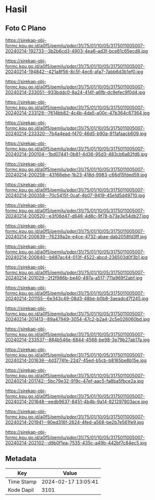 # Hasil

## Foto C Plano

https://sirekap-obj-formc.kpu.go.id/a0f5/pemilu/pdpr/31/75/01/10/05/3175011005007-20240214-192733--3b2b6cd3-4903-4ea6-ad3f-bce81c65ecd8.jpg

https://sirekap-obj-formc.kpu.go.id/a0f5/pemilu/pdpr/31/75/01/10/05/3175011005007-20240214-194842--421a8f56-8c5f-4ec6-afa7-7abb6d3b1ef0.jpg

https://sirekap-obj-formc.kpu.go.id/a0f5/pemilu/pdpr/31/75/01/10/05/3175011005007-20240214-233051--933bddc0-8a24-414f-a6fb-dc9efec9f0d4.jpg

https://sirekap-obj-formc.kpu.go.id/a0f5/pemilu/pdpr/31/75/01/10/05/3175011005007-20240214-233128--7614bb82-4c4b-4da5-a00c-47b364c67364.jpg

https://sirekap-obj-formc.kpu.go.id/a0f5/pemilu/pdpr/31/75/01/10/05/3175011005007-20240214-233320--7b4a4ead-f470-46d5-b90a-911afaacb609.jpg

https://sirekap-obj-formc.kpu.go.id/a0f5/pemilu/pdpr/31/75/01/10/05/3175011005007-20240214-200104--1bd07441-0b81-4d36-95d3-483cb6a82fd6.jpg

https://sirekap-obj-formc.kpu.go.id/a0f5/pemilu/pdpr/31/75/01/10/05/3175011005007-20240214-200258--43166ebe-1b23-418d-9983-c66d15fded59.jpg

https://sirekap-obj-formc.kpu.go.id/a0f5/pemilu/pdpr/31/75/01/10/05/3175011005007-20240214-200358--70c5415f-0caf-4b07-9419-45e1d5d49710.jpg

https://sirekap-obj-formc.kpu.go.id/a0f5/pemilu/pdpr/31/75/01/10/05/3175011005007-20240214-200520--e3f06d47-d646-4d8c-9f78-b73e3e54db27.jpg

https://sirekap-obj-formc.kpu.go.id/a0f5/pemilu/pdpr/31/75/01/10/05/3175011005007-20240214-200639--76239a2e-e4ce-4732-abae-dab2058fd3ff.jpg

https://sirekap-obj-formc.kpu.go.id/a0f5/pemilu/pdpr/31/75/01/10/05/3175011005007-20240214-200840--b887ac44-013f-4522-abcd-236503d0f3b1.jpg

https://sirekap-obj-formc.kpu.go.id/a0f5/pemilu/pdpr/31/75/01/10/05/3175011005007-20240214-201029--2f2f986b-be40-497a-a517-711a969f2abf.jpg

https://sirekap-obj-formc.kpu.go.id/a0f5/pemilu/pdpr/31/75/01/10/05/3175011005007-20240214-201155--6e343c49-08d3-48be-b0b8-3aeadcd7f245.jpg

https://sirekap-obj-formc.kpu.go.id/a0f5/pemilu/pdpr/31/75/01/10/05/3175011005007-20240214-201413--89a47949-3054-47c2-b2a4-2c5e026060bd.jpg

https://sirekap-obj-formc.kpu.go.id/a0f5/pemilu/pdpr/31/75/01/10/05/3175011005007-20240214-233537--884b546e-6844-4568-be98-3e79b27ab17a.jpg

https://sirekap-obj-formc.kpu.go.id/a0f5/pemilu/pdpr/31/75/01/10/05/3175011005007-20240214-201638--4d3774fe-22d7-45ed-b5cb-b8165be8b15e.jpg

https://sirekap-obj-formc.kpu.go.id/a0f5/pemilu/pdpr/31/75/01/10/05/3175011005007-20240214-201742--5bc79e32-919c-47ef-aac5-fa8ba5fbce2a.jpg

https://sirekap-obj-formc.kpu.go.id/a0f5/pemilu/pdpr/31/75/01/10/05/3175011005007-20240214-201848--eedb9637-8451-4b4b-9a14-821297903ace.jpg

https://sirekap-obj-formc.kpu.go.id/a0f5/pemilu/pdpr/31/75/01/10/05/3175011005007-20240214-201941--90ed316f-2624-4fed-a568-be2b7e561fe9.jpg

https://sirekap-obj-formc.kpu.go.id/a0f5/pemilu/pdpr/31/75/01/10/05/3175011005007-20240214-202102--d9b0f1ea-7535-435c-a49b-442bf7c84ec5.jpg


## Metadata

| Key        | Value               |
| ---------- | ------------------- |
| Time Stamp | 2024-02-17 13:05:41 |
| Kode Dapil | 3101                |



